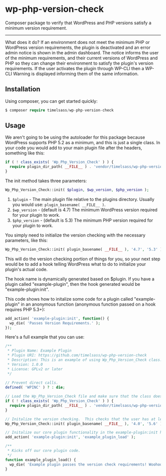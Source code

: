 # wp-php-version-check
Composer package to verify that WordPress and PHP versions satisfy a minimum version requirement.

-------------------------------------------

What does it do?  If an environment does not meet the minimum PHP or WordPress version requirements, the plugin is deactivated and an error admin notice is shown in the admin dashboard.  The notice informs the user of the minimum requirements, and their current versions of WordPress and PHP so they can change their environment to satisfy the plugin's version requirements.  If the user activates the plugin through WP-CLI then a WP-CLI Warning is displayed informing them of the same information.

## Installation

Using composer, you can get started quickly:

```php
$ composer require timelsass/wp-php-version-check
```

## Usage

We aren't going to be using the autoloader for this package because WordPress supports PHP 5.2 as a minimum, and this is just a single class.  In your code you would add to your main plugin file after the headers, something like this:

```php
if ( ! class_exists( 'Wp_Php_Version_Check' ) ) {
  require plugin_dir_path( __FILE__ ) . 'vendor/timelsass/wp-php-version-check/class-wp-php-version-check.php';
}
```

The init method takes three parameters:

```php
Wp_Php_Version_Check::init( $plugin, $wp_version, $php_version );
```

1. `$plugin` - The main plugin file relative to the plugins directory.  Usually you would use: `plugin_basename( __FILE__ )`.
2. `$wp_version` - (default is 4.7) The minimum WordPress version required for your plugin to work.
3. `$php_version` - (default is 5.3) The minimum PHP version required for your plugin to work.

You simply need to initialize the version checking with the necessary parameters, like this:

```php
Wp_Php_Version_Check::init( plugin_basename( __FILE__ ), '4.7', '5.3' );
```

This will do the version checking portion of things for you, so your next step would be to add a hook telling WordPress what to do to initialize your plugin's actual code.

The hook name is dynamically generated based on $plugin.  If you have a plugin called "example-plugin", then the hook generated would be "example-plugin:init".

This code shows how to initalize some code for a plugin called "example-plugin" in an anonymous function (anonymous function passed on a hook requires PHP 5.3+):

```php
add_action( 'example-plugin:init', function() {
  wp_die( 'Passes Version Requirements.' );
});
```

Here's a full example that you can use:

```php
/**
 * Plugin Name: Example Plugin
 * Plugin URI: https://github.com/timelsass/wp-php-version-check
 * Description: This is an example of using Wp_Php_Version_Check class.
 * Version: 1.0.0
 * License: GPLv2 or later
 */
 
// Prevent direct calls.
defined( 'WPINC' ) ? : die;

// Load the Wp_Php_Version_Check file and make sure that the class doesn't exist first.
if ( ! class_exists( 'Wp_Php_Version_Check' ) ) {
  require plugin_dir_path( __FILE__ ) . 'vendor/timelsass/wp-php-version-check/class-wp-php-version-check.php';
}

// Initalize the version checking.  This checks that the user has at least WordPress v4.0 and PHP v5.6.
Wp_Php_Version_Check::init( plugin_basename( __FILE__ ), '4.0', '5.6' );

// Initalize our core plugin functionality in the example-plugin:init hook.
add_action( 'example-plugin:init', 'example_plugin_load' );

/**
 * Kicks off our core plugin code.
 */
function example_plugin_load() {
  wp_die( 'Example plugin passes the version check requirements! Woohoo!' );
}
```
